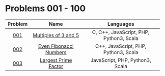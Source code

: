 # Problems 001 - 100

| Problem | Name | Languages |
|:-----:|:-----:|:-----:|
| [001](./001/) | [Multiples of 3 and 5](./001/) | C, C++, JavaScript, PHP, Python3, Scala |
| [002](./002/) | [Even Fibonacci Numbers](./002/) | C++, JavaScript, PHP, Python3, Scala |
| [003](./003/) | [Largest Prime Factor](./003/) | JavaScript, PHP, Python3, Scala |